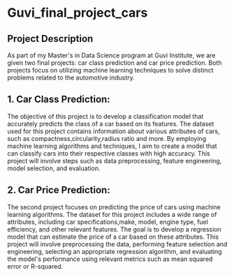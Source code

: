 # Guvi_final_project_cars

## Project Description

As part of my Master's in Data Science program at Guvi Institute, we are given two final projects: car class prediction and car price prediction. Both projects focus on utilizing machine learning techniques to solve distinct problems related to the automotive industry.

## 1. Car Class Prediction:
The objective of this project is to develop a classification model that accurately predicts the class of a car based on its features. The dataset used for this project contains information about various attributes of cars, such as compactness,circularity,radius ratio and more. By employing machine learning algorithms and techniques, I aim to create a model that can classify cars into their respective classes with high accuracy. This project will involve steps such as data preprocessing, feature engineering, model selection, and evaluation.

## 2. Car Price Prediction:
The second project focuses on predicting the price of cars using machine learning algorithms. The dataset for this project includes a wide range of attributes, including car specifications,make, model, engine type, fuel efficiency, and other relevant features. The goal is to develop a regression model that can estimate the price of a car based on these attributes. This project will involve preprocessing the data, performing feature selection and engineering, selecting an appropriate regression algorithm, and evaluating the model's performance using relevant metrics such as mean squared error or R-squared.

